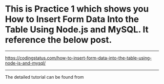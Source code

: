 
# This is Practice 1 which shows you How to Insert Form Data Into the Table Using Node.js and MySQL. It reference the below post.


***
 <https://codingstatus.com/how-to-insert-form-data-into-the-table-using-node-js-and-mysql/>

***

The detailed tutorial can be found from 
